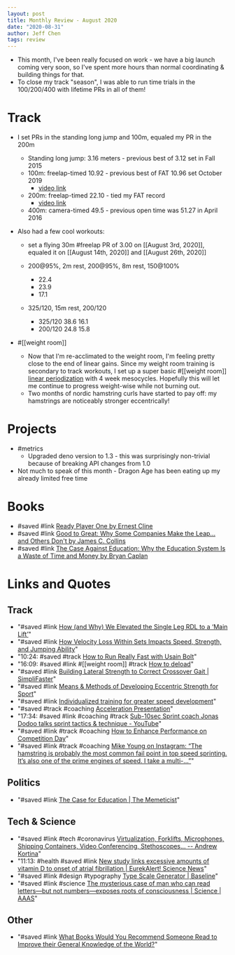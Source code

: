 ```yaml
---
layout: post
title: Monthly Review - August 2020
date: "2020-08-31"
author: Jeff Chen
tags: review
---
```


- This month, I've been really focused on work - we have a big launch coming very soon, so I've spent more hours than normal coordinating & building things for that.
- To close my track "season", I was able to run time trials in the 100/200/400 with lifetime PRs in all of them!

<!-- excerpt -->

# Track

- I set PRs in the standing long jump and 100m, equaled my PR in the 200m
  - Standing long jump: 3.16 meters - previous best of 3.12 set in Fall 2015
  - 100m: freelap-timed 10.92 - previous best of FAT 10.96 set October 2019
    - [video link](https://www.athletic.net/post/YViKEM0HBiWknkqtR)
  - 200m: freelap-timed 22.10 - tied my FAT record
    - [video link](https://www.athletic.net/post/wOiD80qsdFlQdQLTy)
  - 400m: camera-timed 49.5 - previous open time was 51.27 in April 2016
- Also had a few cool workouts:

  - set a flying 30m #freelap PR of 3.00 on [[August 3rd, 2020]], equaled it on [[August 14th, 2020]] and [[August 26th, 2020]]
  - 200@95%, 2m rest, 200@95%, 8m rest, 150@100%

    - 22.4
    - 23.9
    - 17.1

  - 325/120, 15m rest, 200/120
    - 325/120 38.6 16.1
    - 200/120 24.8 15.8

- #[[weight room]]
  - Now that I'm re-acclimated to the weight room, I'm feeling pretty close to the end of linear gains. Since my weight room training is secondary to track workouts, I set up a super basic #[[weight room]] [linear periodization](https://barbend.com/3-most-common-types-periodization-when-to-use-them/) with 4 week mesocycles. Hopefully this will let me continue to progress weight-wise while not burning out.
  - Two months of nordic hamstring curls have started to pay off: my hamstrings are noticeably stronger eccentrically!

# Projects

- #metrics
  - Upgraded deno version to 1.3 - this was surprisingly non-trivial because of breaking API changes from 1.0
- Not much to speak of this month - Dragon Age has been eating up my already limited free time

# Books

- #saved #link [Ready Player One by Ernest Cline](https://www.goodreads.com/book/show/9969571-ready-player-one)
- #saved #link [Good to Great: Why Some Companies Make the Leap... and Others Don't by James C. Collins](https://www.goodreads.com/book/show/76865.Good_to_Great?from_search=true&from_srp=true&qid=sunikWhuCg&rank=1)
- #saved #link [The Case Against Education: Why the Education System Is a Waste of Time and Money by Bryan Caplan](https://www.goodreads.com/book/show/36319077-the-case-against-education?from_search=true&from_srp=true&qid=sfaKn3nty5&rank=1)

# Links and Quotes

## Track

- "#saved #link [How (and Why) We Elevated the Single Leg RDL to a ‘Main Lift’](https://simplifaster.com/articles/single-leg-rdl-main-lift-program/)"
- "#saved #link [How Velocity Loss Within Sets Impacts Speed, Strength, and Jumping Ability](https://simplifaster.com/articles/using-velocity-loss-between-sets/)"
- "10:24: #saved #track [How to Run Really Fast with Usain Bolt](https://www.youtube.com/watch?v=adrXb7h-RlY)"
- "16:09: #saved #link #[[weight room]] #track [How to deload](https://www.muscleandstrength.com/articles/how-to-deload)"
- "#saved #link [Building Lateral Strength to Correct Crossover Gait | SimpliFaster](https://simplifaster.com/articles/building-lateral-strength-to-correct-crossover-gait/)"
- "#saved #link [Means &amp; Methods of Developing Eccentric Strength for Sport](https://www.slideshare.net/hpcsport/means-methods-of-developing-eccentric-strength-for-sport-85985801?platform=hootsuite)"
- "#saved #link [Individualized training for greater speed development](https://www.linkedin.com/pulse/individualized-training-greater-speed-development-matt-rhea/)"
- "#saved #track #coaching [Acceleration Presentation](https://www.pausatf.org/data/2013/youth/Acceleration%20Presentation.pdf)"
- "17:34: #saved #link #coaching #track [Sub-10sec Sprint coach Jonas Dodoo talks sprint tactics & technique - YouTube](https://www.youtube.com/watch?v=ozCeV7EBph4)"
- "#saved #link #track #coaching [How to Enhance Performance on Competition Day](https://simplifaster.com/articles/enhancing-game-day-performance)"
- "#saved #link #track #coaching [Mike Young on Instagram: “The hamstring is probably the most common fail point in top speed sprinting. It’s also one of the prime engines of speed. I take a multi-…”](https://www.instagram.com/p/CDWjcDAnQOz/?igshid=uvlp91qe0z0z)"

## Politics

- "#saved #link [The Case for Education | The Memeticist](https://thememeticist.com/education/2020/08/14/the-case-for-education.html)"

## Tech & Science

- "#saved #link #tech #coronavirus [Virtualization, Forklifts, Microphones, Shipping Containers, Video Conferencing, Stethoscopes... -- Andrew Kortina](https://kortina.nyc/essays/virtualization-forklifts-microphones-shipping-containers-video-conferencing-stethoscopes/)"
- "11:13: #health #saved #link [New study links excessive amounts of vitamin D to onset of atrial fibrillation | EurekAlert! Science News](https://www.eurekalert.org/pub_releases/2011-11/imc-nsl111311.php)"
- "#saved #link #design #typography [Type Scale Generator | Baseline](https://baseline.is/tools/type-scale-generator)"
- "#saved #link #science [The mysterious case of man who can read letters—but not numbers—exposes roots of consciousness | Science | AAAS](https://www.sciencemag.org/news/2020/07/mysterious-case-man-who-can-read-letters-not-numbers-exposes-complex-roots)"

## Other

- "#saved #link [What Books Would You Recommend Someone Read to Improve their General Knowledge of the World?](https://fs.blog/2016/09/books-recommend-someone-read-improve-general-knowledge-world/)"
